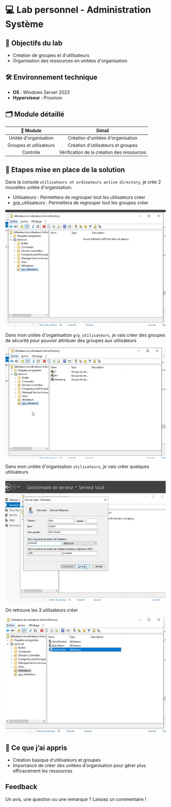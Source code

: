 # 💻 Lab personnel - Administration Système

## 📌 Objectifs du lab

- Création de groupes et d'utilisateurs
- Organisation des ressources en unitées d'organisation

## 🛠️ Environnement technique

- **OS** : Windows Server 2022
- **Hyperviseur** : Proxmox

## 🗂️ Module détaillé

|📁 Module|Détail|
|:-:|:-:|
|Unitée d'organisation|Création d'unitées d'organisation|
|Groupes et utilisateurs|Création d'utilisateurs et groupes|
|Contrôle|Vérification de la création des ressources|

## 📸 Etapes mise en place de la solution

Dans la console `utilisateurs et ordinateurs active directory`, je crée 2 nouvelles unitée d'organisation:

- Utilisateurs : Permettera de regrouper tout les utilisateurs créer
- grp_utilisateurs : Permettera de regrouper tout les groupes créer

![creation ou](./Illustration/crea_ou_1.JPG)

Dans mon unitée d'organisation `grp_utilisateurs`, je vais créer des groupes de sécurité pour pouvoir attribuer des groupes aux utilisateurs

![creation_groupe](./Illustration/crea_groupe_1.JPG)

Dans mon unitée d'organisation `utilisateurs`, je vais créer quelques utilisateurs

![creation user](./Illustration/crea_user_1.JPG)

On retrouve les 3 utilisateurs créer

![creation user](./Illustration/crea_user_2.JPG)

## 🧠 Ce que j’ai appris

- Création basique d'utilisateurs et groupes
- Importance de créer des unitées d'organisation pour gérer plus efficacement les ressources

## Feedback

Un avis, une question ou une remarque ? Laissez un commentaire !
